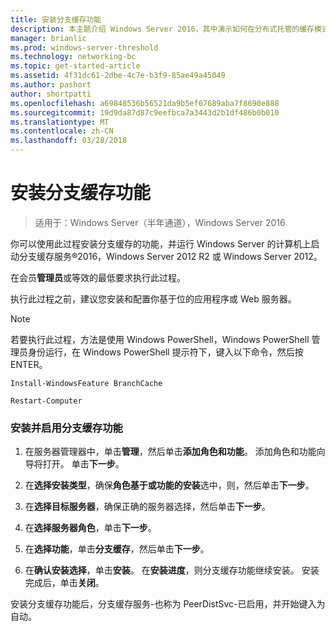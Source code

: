 ```yaml
---
title: 安装分支缓存功能
description: 本主题介绍 Windows Server 2016，其中演示如何在分布式托管的缓存模式优化分支机构中 WAN 带宽使用量部署分支缓存分支缓存部署指南中
manager: brianlic
ms.prod: windows-server-threshold
ms.technology: networking-bc
ms.topic: get-started-article
ms.assetid: 4f31dc61-2dbe-4c7e-b3f9-85ae49a45049
ms.author: pashort
author: shortpatti
ms.openlocfilehash: a69848536b56521da9b5ef07689aba7f8690e888
ms.sourcegitcommit: 19d9da87d87c9eefbca7a3443d2b1df486b0b010
ms.translationtype: MT
ms.contentlocale: zh-CN
ms.lasthandoff: 03/28/2018
---
```

# <a name="install-the-branchcache-feature"></a>安装分支缓存功能

>适用于：Windows Server（半年通道），Windows Server 2016

你可以使用此过程安装分支缓存的功能，并运行 Windows Server 的计算机上启动分支缓存服务&reg;2016，Windows Server 2012 R2 或 Windows Server 2012。  
  
在会员**管理员**或等效的最低要求执行此过程。  
  
执行此过程之前，建议您安装和配置你基于位的应用程序或 Web 服务器。  
  
> [!NOTE]  
> 若要执行此过程，方法是使用 Windows PowerShell，Windows PowerShell 管理员身份运行，在 Windows PowerShell 提示符下，键入以下命令，然后按 ENTER。  
>   
> `Install-WindowsFeature BranchCache`  
>   
> `Restart-Computer`  
  
### <a name="to-install-and-enable-the-branchcache-feature"></a>安装并启用分支缓存功能  
  
1.  在服务器管理器中，单击**管理**，然后单击**添加角色和功能**。 添加角色和功能向导将打开。 单击**下一步**。  
  
2.  在**选择安装类型**，确保**角色基于或功能的安装**选中，则，然后单击**下一步**。  
  
3.  在**选择目标服务器**，确保正确的服务器选择，然后单击**下一步**。  
  
4.  在**选择服务器角色**，单击**下一步**。  
  
5.  在**选择功能**，单击**分支缓存**，然后单击**下一步**。  
  
6.  在**确认安装选择**，单击**安装**。 在**安装进度**，则分支缓存功能继续安装。 安装完成后，单击**关闭**。  
  
安装分支缓存功能后，分支缓存服务-也称为 PeerDistSvc-已启用，并开始键入为自动。  
  


